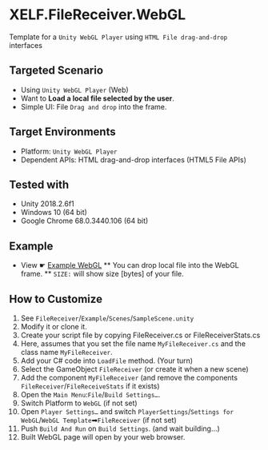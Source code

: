 # XELF.FileReceiver.WebGL
Template for a `Unity WebGL Player` using `HTML File drag-and-drop` interfaces

## Targeted Scenario

* Using `Unity WebGL Player` (Web)
* Want to **Load a local file selected by the user**.
* Simple UI: File `Drag and drop` into the frame.

## Target Environments

* Platform: `Unity WebGL Player`
* Dependent APIs: HTML drag-and-drop interfaces (HTML5 File APIs)

## Tested with

* Unity 2018.2.6f1
* Windows 10 (64 bit)
* Google Chrome 68.0.3440.106 (64 bit)

## Example

* View ☛ [Example WebGL](https://xelfia.github.io/XELF.FileReceiver.WebGL)
** You can drop local file into the WebGL frame.
** `SIZE:` will show size [bytes] of your file.

## How to Customize

1. See `FileReceiver`/`Example`/`Scenes`/`SampleScene.unity`
2. Modify it or clone it.
3. Create your script file by copying FileReceiver.cs or FileReceiverStats.cs
4. Here, assumes that you set the file name `MyFileReceiver.cs` and the class name `MyFileReceiver`. 
5. Add your C# code into `LoadFile` method. (Your turn)
6. Select the GameObject `FileReceiver` (or create it when a new scene)
7. Add the component `MyFileReceiver` (and remove the components `FileReceiver`/`FileReceiveStats` if it exists)
8. Open the `Main Menu`:`File`/`Build Settings…`.
9. Switch Platform to `WebGL` (if not set)
10. Open `Player Settings…` and switch `PlayerSettings`/`Settings for WebGL`/`WebGL Template`➡`FileReceiver` (if not set)
10. Push `Build And Run` on `Build Settings`. (and wait building…)
11. Built WebGL page will open by your web browser.


